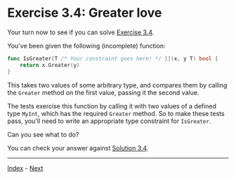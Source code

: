 # Exercise 3.4: Greater love

Your turn now to see if you can solve [Exercise 3.4](https://github.com/bitfield/kg-generics/blob/main/exercises/3.4).

You've been given the following (incomplete) function:

```go
func IsGreater[T /* Your constraint goes here! */ }](x, y T) bool {
	return x.Greater(y)
}
```

This takes two values of some arbitrary type, and compares them by calling the `Greater` method on the first value, passing it the second value.

The tests exercise this function by calling it with two values of a defined type `MyInt`, which has the required `Greater` method. So to make these tests pass, you'll need to write an appropriate type constraint for `IsGreater`.

Can you see what to do?

You can check your answer against [Solution 3.4](https://github.com/bitfield/kg-generics/blob/main/solutions/3.4/greater.go).

---

[Index](../../README.md) - [Next](../4.1/README.md)
